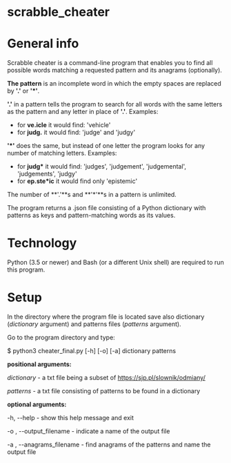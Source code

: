 # **scrabble_cheater**

# General info

Scrabble cheater is a command-line program that enables you to find all possible words matching a requested pattern and its anagrams (optionally).


**The pattern** is an incomplete word in which the empty spaces are replaced by **'.'** or **'\*'**.

**'.'** in a pattern tells the program to search for all words with the same letters as the pattern and any letter in place of **'.'**. Examples:

* for **ve.icle** it would find: 'vehicle'
* for **judg.** it would find: 'judge' and 'judgy'

**'\*'** does the same, but instead of one letter the program looks for any number of matching letters. Examples:

* for **judg\*** it would find: 'judges', 'judgement', 'judgemental', 'judgements', 'judgy'
* for **ep.ste\*ic** it would find only 'epistemic'

The number of **'.'**s and **'\*'**s in a pattern is unlimited.

The program returns a .json file consisting of a Python dictionary with patterns as keys and pattern-matching words as its values.

# Technology
Python (3.5 or newer) and Bash (or a different Unix shell) are required to run this program.

# Setup
In the directory where the program file is located save also dictionary (*dictionary* argument) and patterns files (*patterns* argument).

Go to the program directory and type:

$ python3 cheater_final.py [-h] [-o] [-a] dictionary patterns

**positional arguments:**

  *dictionary* -          a txt file being a subset of https://sjp.pl/slownik/odmiany/

  *patterns* -            a txt file consisting of patterns to be found in a dictionary

**optional arguments:**

  -h, --help          -  show this help message and exit

  -o , --output_filename -
                        indicate a name of the output file

  -a , --anagrams_filename -
                        find anagrams of the patterns and name the output file

